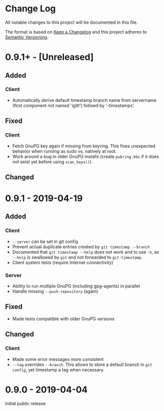 # Change Log
All notable changes to this project will be documented in this file.

The format is based on [Keep a Changelog](http://keepachangelog.com/)
and this project adheres to [Semantic Versioning](http://semver.org/).

# 0.9.1+ - [Unreleased]
## Added
### Client
- Automatically derive default timestamp branch name from servername
  (first component not named 'igitt') followd by '-timestamps'.

## Fixed
### Client
- Fetch GnuPG key again if missing from keyring. This fixes unexpected
  behavior when running as sudo vs. natively at root.
- Work around a bug in older GnuPG installs (create `pubring.kbx` if it does
  not exist yet before using `scan_keys()`).

## Changed

# 0.9.1 - 2019-04-19
## Added
### Client
- `--server` can be set in git config
- Prevent actual duplicate entries created by `git timestamp --branch`
- Documented that `git timestamp --help` does not work and to use `-h`, as
  `--help` is swallowed by `git` and not forwarded to `git-timestamp`.
- Client system tests (require Internet connectivity)

### Server
- Ability to run multiple GnuPG (including gpg-agents) in parallel
- Handle missing `--push-repository` (again)

## Fixed
- Made tests compatible with older GnuPG versions

## Changed
### Client
- Made some error messages more consistent
- `--tag` overrides `--branch`. This allows to store a default branch in
  `git config`, yet timestamp a tag when necessary.

# 0.9.0 - 2019-04-04
Initial public release
